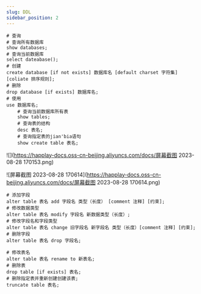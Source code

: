 ```yaml
---
slug: DDL
sidebar_position: 2
---
```


```
# 查询
# 查询所有数据库
show databases;
# 查询当前数据库
select dateabase();
# 创建
create database [if not exists] 数据库名 [default charset 字符集] [coliate 排序规则];
# 删除
drop database [if exists] 数据库名;
# 使用
use 数据库名;
	# 查询当前数据库所有表
	show tables;
	# 查询表的结构
	desc 表名;
	# 查询指定表的jian'bia语句
	show create table 表名;
```

![](https://happlay-docs.oss-cn-beijing.aliyuncs.com/docs/屏幕截图 2023-08-28 170153.png)

![屏幕截图 2023-08-28 170614](https://happlay-docs.oss-cn-beijing.aliyuncs.com/docs/屏幕截图 2023-08-28 170614.png)



```
# 添加字段
alter table 表名 add 字段名 类型（长度） [comment 注释] [约束];
# 修改数据类型
alter table 表名 modify 字段名 新数据类型（长度）;
# 修改字段名和字段类型
alter table 表名 change 旧字段名 新字段名 类型（长度）[comment 注释] [约束];
# 删除字段
alter table 表名 drop 字段名;

# 修改表名
alter table 表名 rename to 新表名; 
# 删除表
drop table [if exists] 表名;
# 删除指定表并重新创建创建该表;
truncate table 表名;
```

